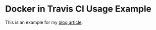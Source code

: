 # Docker in Travis CI Usage Example

This is an example for my [blog article](https://romanvm.pythonanywhere.com/post/using-docker-travis-continuous-integration-25/).